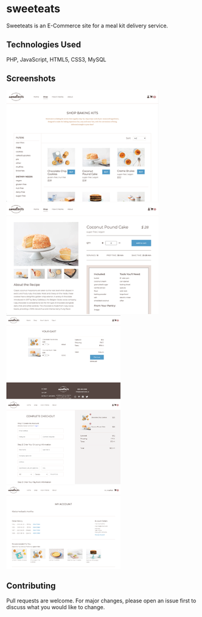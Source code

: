 # sweeteats

Sweeteats is an E-Commerce site for a meal kit delivery service.

## Technologies Used

PHP, JavaScript, HTML5, CSS3, MySQL

## Screenshots
<img src="imgs/shop.png" width="400" alt="caption">   <img src="imgs/product.png" width="400">    <img src="imgs/cart.png" width="300">    <img src="imgs/checkout.png" width="300">     <img src="imgs/account.png" width="300">

## Contributing
Pull requests are welcome. For major changes, please open an issue first to discuss what you would like to change.
